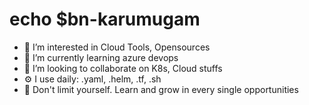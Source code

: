 # echo $bn-karumugam

- 👀 I’m interested in Cloud Tools, Opensources 
- 📖 I’m currently learning azure devops 
- 💞️ I’m looking to collaborate on K8s, Cloud stuffs
- ⚙️ I use daily: .yaml, .helm, .tf, .sh
- 🌱 Don't limit yourself. Learn and grow in every single opportunities

<!---
bn-karumugam/bn-karumugam is a ✨ special ✨ repository because its `README.md` (this file) appears on your GitHub profile.
You can click the Preview link to take a look at your changes.
--->
